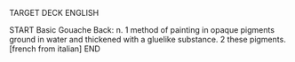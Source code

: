 TARGET DECK
ENGLISH

START
Basic
Gouache
Back: n. 1 method of painting in opaque pigments ground in water and thickened with a gluelike substance. 2 these pigments. [french from italian]
END
